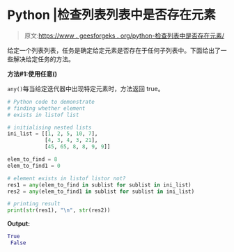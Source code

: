 # Python |检查列表列表中是否存在元素

> 原文:[https://www . geesforgeks . org/python-检查列表中是否存在元素/](https://www.geeksforgeeks.org/python-check-if-element-exists-in-list-of-lists/)

给定一个列表列表，任务是确定给定元素是否存在于任何子列表中。下面给出了一些解决给定任务的方法。

**方法#1:使用任意()**

`any()`每当给定迭代器中出现特定元素时，方法返回 true。

```py
# Python code to demonstrate
# finding whether element
# exists in listof list

# initialising nested lists
ini_list = [[1, 2, 5, 10, 7],
            [4, 3, 4, 3, 21],
            [45, 65, 8, 8, 9, 9]]

elem_to_find = 8
elem_to_find1 = 0

# element exists in listof listor not?
res1 = any(elem_to_find in sublist for sublist in ini_list)
res2 = any(elem_to_find1 in sublist for sublist in ini_list)

# printing result
print(str(res1), "\n", str(res2))
```

**Output:**

```py
True 
 False

```